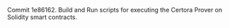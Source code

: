 Commit 1e86162.                    Build and Run scripts for executing the Certora Prover on Solidity smart contracts.